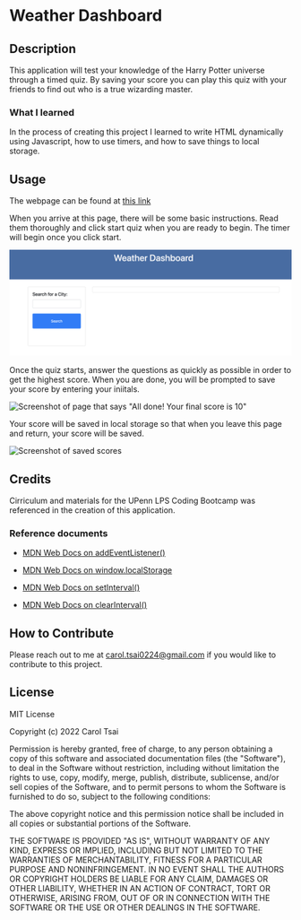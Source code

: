 # Weather Dashboard

## Description

This application will test your knowledge of the Harry Potter universe through a timed quiz. By saving your score you can play this quiz with your friends to find out who is a true wizarding master. 

### What I learned
In the process of creating this project I learned to write HTML dynamically using Javascript, how to use timers, and how to save things to local storage.

## Usage

The webpage can be found at [this link](https://carol-tsai.github.io/harry-potter-quiz/)

When you arrive at this page, there will be some basic instructions. Read them thoroughly and click start quiz when you are ready to begin. The timer will begin once you click start.

![Screenshot of Harry Potter Quiz](assets/images/start.png)

Once the quiz starts, answer the questions as quickly as possible in order to get the highest score. When you are done, you will be prompted to save your score by entering your iniitals.

![Screenshot of page that says "All done! Your final score is 10"](assets/images/save.png)

Your score will be saved in local storage so that when you leave this page and return, your score will be saved.

![Screenshot of saved scores](assets/images/scores.png)


## Credits

Cirriculum and materials for the UPenn LPS Coding Bootcamp was referenced in the creation of this application.

### Reference documents

* [MDN Web Docs on addEventListener()](https://developer.mozilla.org/en-US/docs/Web/API/EventTarget/addEventListener)

* [MDN Web Docs on window.localStorage](https://developer.mozilla.org/en-US/docs/Web/API/Window/localStorage)

* [MDN Web Docs on setInterval()](https://developer.mozilla.org/en-US/docs/Web/API/WindowOrWorkerGlobalScope/setInterval)

* [MDN Web Docs on clearInterval()](https://developer.mozilla.org/en-US/docs/Web/API/WindowOrWorkerGlobalScope/clearInterval)


## How to Contribute
Please reach out to me at carol.tsai0224@gmail.com if you would like to contribute to this project.

## License

MIT License

Copyright (c) 2022 Carol Tsai

Permission is hereby granted, free of charge, to any person obtaining a copy
of this software and associated documentation files (the "Software"), to deal
in the Software without restriction, including without limitation the rights
to use, copy, modify, merge, publish, distribute, sublicense, and/or sell
copies of the Software, and to permit persons to whom the Software is
furnished to do so, subject to the following conditions:

The above copyright notice and this permission notice shall be included in all
copies or substantial portions of the Software.

THE SOFTWARE IS PROVIDED "AS IS", WITHOUT WARRANTY OF ANY KIND, EXPRESS OR
IMPLIED, INCLUDING BUT NOT LIMITED TO THE WARRANTIES OF MERCHANTABILITY,
FITNESS FOR A PARTICULAR PURPOSE AND NONINFRINGEMENT. IN NO EVENT SHALL THE
AUTHORS OR COPYRIGHT HOLDERS BE LIABLE FOR ANY CLAIM, DAMAGES OR OTHER
LIABILITY, WHETHER IN AN ACTION OF CONTRACT, TORT OR OTHERWISE, ARISING FROM,
OUT OF OR IN CONNECTION WITH THE SOFTWARE OR THE USE OR OTHER DEALINGS IN THE
SOFTWARE.